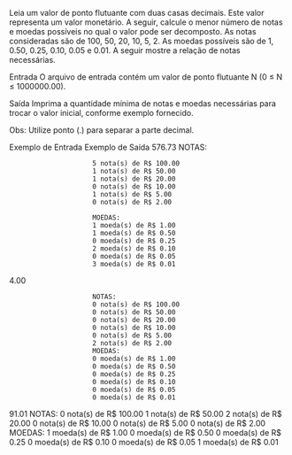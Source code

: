 Leia um valor de ponto flutuante com duas casas decimais. Este valor representa 
um valor monetário. A seguir, calcule o menor número de notas e moedas possíveis
 no qual o valor pode ser decomposto. As notas consideradas são de 100, 50, 20, 
10, 5, 2. As moedas possíveis são de 1, 0.50, 0.25, 0.10, 0.05 e 0.01. A seguir 
mostre a relação de notas necessárias.

Entrada
O arquivo de entrada contém um valor de ponto flutuante N (0 ≤ N ≤ 1000000.00).

Saída
Imprima a quantidade mínima de notas e moedas necessárias para trocar o valor inicial,
 conforme exemplo fornecido.

Obs: Utilize ponto (.) para separar a parte decimal.


Exemplo de Entrada	Exemplo de Saída
576.73                   NOTAS:

                         5 nota(s) de R$ 100.00
                         1 nota(s) de R$ 50.00
                         1 nota(s) de R$ 20.00
                         0 nota(s) de R$ 10.00
                         1 nota(s) de R$ 5.00
                         0 nota(s) de R$ 2.00
                         
                         MOEDAS:
                         1 moeda(s) de R$ 1.00
                         1 moeda(s) de R$ 0.50
                         0 moeda(s) de R$ 0.25
                         2 moeda(s) de R$ 0.10
                         0 moeda(s) de R$ 0.05
                         3 moeda(s) de R$ 0.01

4.00

                         NOTAS:
                         0 nota(s) de R$ 100.00
                         0 nota(s) de R$ 50.00
                         0 nota(s) de R$ 20.00
                         0 nota(s) de R$ 10.00
                         0 nota(s) de R$ 5.00
                         2 nota(s) de R$ 2.00
                         MOEDAS:
                         0 moeda(s) de R$ 1.00
                         0 moeda(s) de R$ 0.50
                         0 moeda(s) de R$ 0.25
                         0 moeda(s) de R$ 0.10
                         0 moeda(s) de R$ 0.05
                         0 moeda(s) de R$ 0.01



91.01                    NOTAS:
                         0 nota(s) de R$ 100.00
                         1 nota(s) de R$ 50.00
                         2 nota(s) de R$ 20.00
                         0 nota(s) de R$ 10.00
                         0 nota(s) de R$ 5.00
                         0 nota(s) de R$ 2.00
                         MOEDAS:
                         1 moeda(s) de R$ 1.00
                         0 moeda(s) de R$ 0.50
                         0 moeda(s) de R$ 0.25
                         0 moeda(s) de R$ 0.10
                         0 moeda(s) de R$ 0.05
                         1 moeda(s) de R$ 0.01
